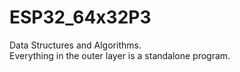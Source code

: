 # ESP32_64x32P3
Data Structures and Algorithms. <br/>
Everything in the outer layer is a standalone program.
